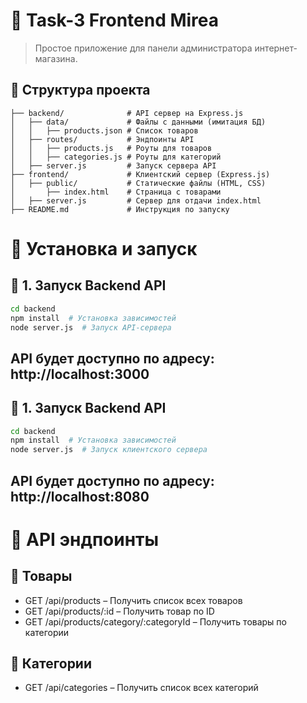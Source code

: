 
# 🛒 Task-3 Frontend Mirea

> Простое приложение для панели администратора интернет-магазина.

## 📁 Структура проекта
```plaintext
├── backend/              # API сервер на Express.js
│   ├── data/             # Файлы с данными (имитация БД)
│   │   ├── products.json # Список товаров
│   ├── routes/           # Эндпоинты API
│   │   ├── products.js   # Роуты для товаров
│   │   ├── categories.js # Роуты для категорий
│   ├── server.js         # Запуск сервера API
├── frontend/             # Клиентский сервер (Express.js)
│   ├── public/           # Статические файлы (HTML, CSS)
│       ├── index.html    # Страница с товарами
│   ├── server.js         # Сервер для отдачи index.html
├── README.md             # Инструкция по запуску
```

# 🚀 Установка и запуск

## 🔧 1. Запуск Backend API
```sh
cd backend
npm install  # Установка зависимостей
node server.js  # Запуск API-сервера
```
## API будет доступно по адресу: http://localhost:3000

## 🔧 1. Запуск Backend API
```sh
cd backend
npm install  # Установка зависимостей
node server.js  # Запуск клиентского сервера
```
## API будет доступно по адресу: http://localhost:8080

# 📌 API эндпоинты
## 🔹 Товары
  * GET /api/products – Получить список всех товаров
  * GET /api/products/:id – Получить товар по ID
  * GET /api/products/category/:categoryId – Получить товары по категории
## 🔹 Категории
  * GET /api/categories – Получить список всех категорий
